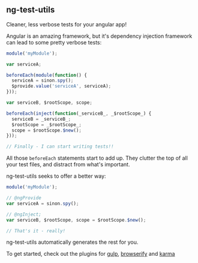 ng-test-utils
-------------
Cleaner, less verbose tests for your angular app!

Angular is an amazing framework, but it's dependency injection framework can lead to some pretty verbose tests:

```javascript
module('myModule');

var serviceA;

beforeEach(module(function() {
  serviceA = sinon.spy();
  $provide.value('serviceA', serviceA);
}));

var serviceB, $rootScope, scope;

beforeEach(inject(function(_serviceB_, _$rootScope_) {
  serviceB = _serviceB_;
  $rootScope = _$rootScope_;
  scope = $rootScope.$new();
}));

// Finally - I can start writing tests!!
```

All those `beforeEach` statements start to add up.
They clutter the top of all your test files, and distract from what's important.

ng-test-utils seeks to offer a better way:

```javascript
module('myModule');

// @ngProvide
var serviceA = sinon.spy();

// @ngInject;
var serviceB, $rootScope, scope = $rootScope.$new();

// That's it - really!
```

ng-test-utils automatically generates the rest for you.

To get started, check out the plugins for
[gulp](https://github.com/jamestalmage/gulp-angular-test-utils),
[browserify](https://github.com/jamestalmage/browserify-angular-test-utils)
and [karma](https://github.com/jamestalmage/karma-angular-test-utils)

